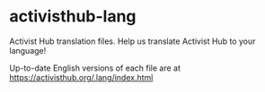 # activisthub-lang
Activist Hub translation files. Help us translate Activist Hub to your language!

Up-to-date English versions of each file are at https://activisthub.org/.lang/index.html
